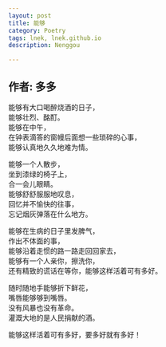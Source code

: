 ```yaml
---
layout: post
title: 能够
category: Poetry
tags: lnek, lnek.github.io
description: Nenggou

---
```

作者: 多多
---

能够有大口喝醉烧酒的日子，   
能够壮烈、酩酊。   
能够在中午，   
在钟表滴答的窗幔后面想一些琐碎的心事，   
能够认真地久久地难为情。   


能够一个人散步，   
坐到漆绿的椅子上，   
合一会儿眼睛。   
能够舒舒服服地叹息，   
回忆并不愉快的往事，   
忘记烟灰弹落在什么地方。   


能够在生病的日子里发脾气，   
作出不体面的事，   
能够沿着走惯的路一路走回回家去，   
能够有一个人亲你，擦洗你，   
还有精致的谎话在等你，能够这样活着可有多好。   


随时随地手能够折下鲜花，   
嘴唇能够够到嘴唇。   
没有风暴也没有革命。   
灌溉大地的是人民捐献的酒。   


能够这样活着可有多好，要多好就有多好！ 


